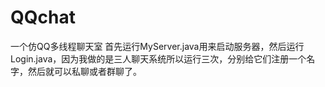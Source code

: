 # QQchat
一个仿QQ多线程聊天室
首先运行MyServer.java用来启动服务器，然后运行Login.java，因为我做的是三人聊天系统所以运行三次，分别给它们注册一个名字，然后就可以私聊或者群聊了。
